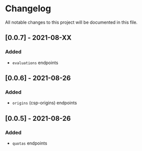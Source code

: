 # Changelog

All notable changes to this project will be documented in this file.

## [0.0.7] - 2021-08-XX

### Added

- `evaluations` endpoints

## [0.0.6] - 2021-08-26

### Added

- `origins` (csp-origins) endpoints

## [0.0.5] - 2021-08-26

### Added

- `quotas` endpoints
